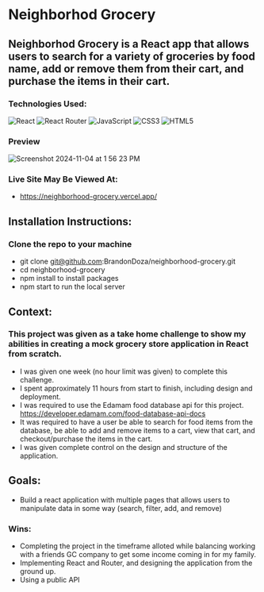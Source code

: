 # Neighborhod Grocery 

## Neighborhod Grocery is a React app that allows users to search for a variety of groceries by food name, add or remove them from their cart, and purchase the items in their cart. 

### Technologies Used:
![React](https://img.shields.io/badge/react-%2320232a.svg?style=for-the-badge&logo=react&logoColor=%2361DAFB) ![React Router](https://img.shields.io/badge/React_Router-CA4245?style=for-the-badge&logo=react-router&logoColor=white) 	![JavaScript](https://img.shields.io/badge/javascript-%23323330.svg?style=for-the-badge&logo=javascript&logoColor=%23F7DF1E) ![CSS3](https://img.shields.io/badge/css3-%231572B6.svg?style=for-the-badge&logo=css3&logoColor=white) ![HTML5](https://img.shields.io/badge/html5-%23E34F26.svg?style=for-the-badge&logo=html5&logoColor=white) 

### Preview
![Screenshot 2024-11-04 at 1 56 23 PM](https://github.com/user-attachments/assets/22c11ca4-754c-4bb7-9434-81dad7b74939)

### Live Site May Be Viewed At:
- https://neighborhood-grocery.vercel.app/

## Installation Instructions:
### Clone the repo to your machine
- git clone git@github.com:BrandonDoza/neighborhood-grocery.git  
- cd neighborhood-grocery
- npm install to install packages
- npm start to run the local server

## Context:
### This project was given as a take home challenge to show my abilities in creating a mock grocery store application in React from scratch.
- I was given one week (no hour limit was given) to complete this challenge.
- I spent approximately 11 hours from start to finish, including design and deployment.
- I was required to use the Edamam food database api for this project. https://developer.edamam.com/food-database-api-docs
- It was required to have a user be able to search for food items from the database, be able to add and remove items to a cart, view that cart, and checkout/purchase the items in the cart.
- I was given complete control on the design and structure of the application.
## Goals:
- Build a react application with multiple pages that allows users to manipulate data in some way (search, filter, add, and remove)
### Wins:
- Completing the project in the timeframe alloted while balancing working with a friends GC company to get some income coming in for my family.
- Implementing React and Router, and designing the application from the ground up.
- Using a public API
